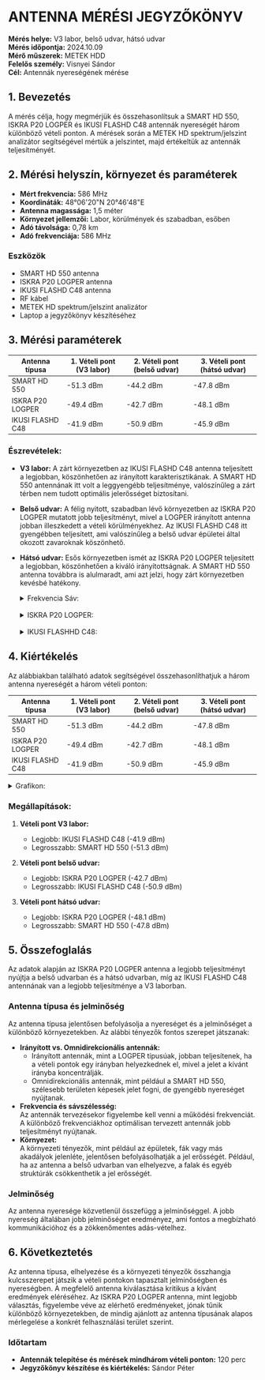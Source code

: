 # ANTENNA MÉRÉSI JEGYZŐKÖNYV

**Mérés helye:** V3 labor, belső udvar, hátsó udvar  
**Mérés időpontja:** 2024.10.09  
**Mérő műszerek:** METEK HDD  
**Felelős személy:** Visnyei Sándor  
**Cél:** Antennák nyereségének mérése  

## 1. Bevezetés
A mérés célja, hogy megmérjük és összehasonlítsuk a SMART HD 550, ISKRA P20 LOGPER és IKUSI FLASHD C48 antennák nyereségét három különböző vételi ponton. A mérések során a METEK HD spektrum/jelszint analizátor segítségével mértük a jelszintet, majd értékeltük az antennák teljesítményét.

## 2. Mérési helyszín, környezet és paraméterek
- **Mért frekvencia:** 586 MHz  
- **Koordináták:** 48°06'20"N 20°46'48"E  
- **Antenna magassága:** 1,5 méter  
- **Környezet jellemzői:** Labor, körülmények és szabadban, esőben  
- **Adó távolsága:** 0,78 km  
- **Adó frekvenciája:** 586 MHz  

### Eszközök
- SMART HD 550 antenna
- ISKRA P20 LOGPER antenna
- IKUSI FLASHD C48 antenna
- RF kábel
- METEK HD spektrum/jelszint analizátor
- Laptop a jegyzőkönyv készítéséhez

## 3. Mérési paraméterek

| **Antenna típusa**    | **1. Vételi pont (V3 labor)** | **2. Vételi pont (belső udvar)** | **3. Vételi pont (hátsó udvar)** |
|-----------------------|-------------------------------|----------------------------------|----------------------------------|
| SMART HD 550          | -51.3 dBm                    | -44.2 dBm                        | -47.8 dBm                        |
| ISKRA P20 LOGPER      | -49.4 dBm                    | -42.7 dBm                        | -48.1 dBm                        |
| IKUSI FLASHD C48      | -41.9 dBm                    | -50.9 dBm                        | -45.9 dBm                        |

### Észrevételek:
- **V3 labor:** A zárt környezetben az IKUSI FLASHD C48 antenna teljesített a legjobban, köszönhetően az irányított karakterisztikának. A SMART HD 550 antennának itt volt a leggyengébb teljesítménye, valószínűleg a zárt térben nem tudott optimális jelerősséget biztosítani.
- **Belső udvar:** A félig nyitott, szabadban lévő környezetben az ISKRA P20 LOGPER mutatott jobb teljesítményt, mivel a LOGPER irányított antenna jobban illeszkedett a vételi körülményekhez. Az IKUSI FLASHD C48 itt gyengébben teljesített, ami valószínűleg a belső udvar épületei által okozott zavaroknak köszönhető.
- **Hátsó udvar:** Esős környezetben ismét az ISKRA P20 LOGPER teljesített a legjobban, köszönhetően a kiváló irányítottságnak. A SMART HD 550 antenna továbbra is alulmaradt, ami azt jelzi, hogy zárt környezetben kevésbé hatékony.

  <details>
    <summary>Frekvencia Sáv:</summary> 
    <img src="https://sancy1021.github.io/Tavkozles/03. Antenna Mérési feladat/its_snapshot_0005.bmp/>
    
  </details>

  <br>
 
  <details>
    <summary>SMART HD 550:</summary>
    <img src="https://raw.githubusercontent.com/Sancy1021/Tavkozles/refs/heads/main/Antenna%20M%C3%A9r%C3%A9si%20Jegyz%C5%91k%C3%B6nyv/its_snapshot_0004.bmp"/>

    <img src="https://raw.githubusercontent.com/Sancy1021/Tavkozles/refs/heads/main/Antenna%20M%C3%A9r%C3%A9si%20Jegyz%C5%91k%C3%B6nyv/its_snapshot_0017.bmp"/>
     
    <img src="https://raw.githubusercontent.com/Sancy1021/Tavkozles/refs/heads/main/Antenna%20M%C3%A9r%C3%A9si%20Jegyz%C5%91k%C3%B6nyv/its_snapshot_0019.bmp"/>
  </details>

   <br>

  <details>
    <summary>ISKRA P20 LOGPER:</summary>
    <img src="https://raw.githubusercontent.com/Sancy1021/Tavkozles/refs/heads/main/Antenna%20M%C3%A9r%C3%A9si%20Jegyz%C5%91k%C3%B6nyv/its_snapshot_0007.bmp"/>

    <img src="https://raw.githubusercontent.com/Sancy1021/Tavkozles/refs/heads/main/Antenna%20M%C3%A9r%C3%A9si%20Jegyz%C5%91k%C3%B6nyv/its_snapshot_0015.bmp"/>
     
    <img src="https://raw.githubusercontent.com/Sancy1021/Tavkozles/refs/heads/main/Antenna%20M%C3%A9r%C3%A9si%20Jegyz%C5%91k%C3%B6nyv/its_snapshot_0021.bmp"/>
  </details>

   <br>

   <details>
    <summary>IKUSI FLASHHD C48:</summary>
    <img src="https://raw.githubusercontent.com/Sancy1021/Tavkozles/refs/heads/main/Antenna%20M%C3%A9r%C3%A9si%20Jegyz%C5%91k%C3%B6nyv/its_snapshot_0006.bmp"/>

    <img src="https://raw.githubusercontent.com/Sancy1021/Tavkozles/refs/heads/main/Antenna%20M%C3%A9r%C3%A9si%20Jegyz%C5%91k%C3%B6nyv/its_snapshot_0010.bmp"/>
  </details>
   

## 4. Kiértékelés

Az alábbiakban található adatok segítségével összehasonlíthatjuk a három antenna nyereségét a három vételi ponton:

| **Antenna típusa**    | **1. Vételi pont (V3 labor)** | **2. Vételi pont (belső udvar)** | **3. Vételi pont (hátsó udvar)** |
|-----------------------|-------------------------------|----------------------------------|----------------------------------|
| SMART HD 550          | -51.3 dBm                    | -44.2 dBm                        | -47.8 dBm                        |
| ISKRA P20 LOGPER      | -49.4 dBm                    | -42.7 dBm                        | -48.1 dBm                        |
| IKUSI FLASHD C48      | -41.9 dBm                    | -50.9 dBm                        | -45.9 dBm                        |

<details>
    <summary>Grafikon:</summary> 
    <img src="https://raw.githubusercontent.com/Sancy1021/Tavkozles/refs/heads/main/Antenna%20M%C3%A9r%C3%A9si%20Jegyz%C5%91k%C3%B6nyv/its_snapshot_0000.bmp.png"/>
    
  </details>

### Megállapítások:
1. **Vételi pont V3 labor:**  
   - Legjobb: IKUSI FLASHD C48 (-41.9 dBm)
   - Legrosszabb: SMART HD 550 (-51.3 dBm)

2. **Vételi pont belső udvar:**  
   - Legjobb: ISKRA P20 LOGPER (-42.7 dBm)
   - Legrosszabb: IKUSI FLASHD C48 (-50.9 dBm)

3. **Vételi pont hátsó udvar:**  
   - Legjobb: ISKRA P20 LOGPER (-48.1 dBm)
   - Legrosszabb: SMART HD 550 (-47.8 dBm)

## 5. Összefoglalás
Az adatok alapján az ISKRA P20 LOGPER antenna a legjobb teljesítményt nyújtja a belső udvarban és a hátsó udvarban, míg az IKUSI FLASHD C48 antennának van a legjobb teljesítménye a V3 laborban.

### Antenna típusa és jelminőség
Az antenna típusa jelentősen befolyásolja a nyereséget és a jelminőséget a különböző környezetekben. Az alábbi tényezők fontos szerepet játszanak:
- **Irányított vs. Omnidirekcionális antennák:**
  - Irányított antennák, mint a LOGPER típusúak, jobban teljesítenek, ha a vételi pontok egy irányban helyezkednek el, mivel a jelet a kívánt irányba koncentrálják.
  - Omnidirekcionális antennák, mint például a SMART HD 550, szélesebb területen képesek jelet fogni, de gyengébb nyereséget nyújtanak.
- **Frekvencia és sávszélesség:**  
  Az antennák tervezésekor figyelembe kell venni a működési frekvenciát. A különböző frekvenciákhoz optimálisan tervezett antennák jobb teljesítményt nyújtanak.
- **Környezet:**  
  A környezeti tényezők, mint például az épületek, fák vagy más akadályok jelenléte, jelentősen befolyásolhatják a jel erősségét. Például, ha az antenna a belső udvarban van elhelyezve, a falak és egyéb struktúrák csökkenthetik a jel erősségét.
  
### Jelminőség
Az antenna nyeresége közvetlenül összefügg a jelminőséggel. A jobb nyereség általában jobb jelminőséget eredményez, ami fontos a megbízható kommunikációhoz és a zökkenőmentes adás-vételhez.

## 6. Következtetés
Az antenna típusa, elhelyezése és a környezeti tényezők összhangja kulcsszerepet játszik a vételi pontokon tapasztalt jelminőségben és nyereségben. A megfelelő antenna kiválasztása kritikus a kívánt eredmények eléréséhez. Az ISKRA P20 LOGPER antenna, mint legjobb választás, figyelembe véve az elérhető eredményeket, jónak tűnik különböző környezetekben, de mindig ajánlott az antenna típusának alapos mérlegelése a konkrét felhasználási terület szerint.

### Időtartam
- **Antennák telepítése és mérések mindhárom vételi ponton:** 120 perc
- **Jegyzőkönyv készítése és kiértékelés:** Sándor Péter

